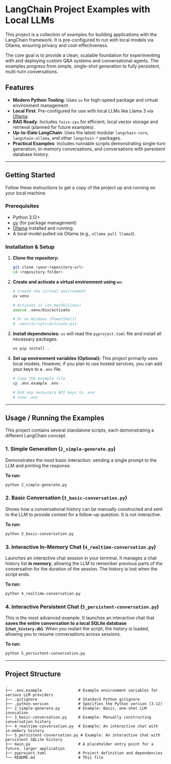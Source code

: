 # LangChain Project Examples with Local LLMs

This project is a collection of examples for building applications with the LangChain framework. It is pre-configured to run with local models via Ollama, ensuring privacy and cost-effectiveness.

The core goal is to provide a clean, scalable foundation for experimenting with and deploying custom Q&A systems and conversational agents. The examples progress from simple, single-shot generation to fully persistent, multi-turn conversations.

## Features

-   **Modern Python Tooling**: Uses `uv` for high-speed package and virtual environment management.
-   **Local First**: Pre-configured for use with local LLMs like Llama 3 via [Ollama](https://ollama.com/).
-   **RAG Ready**: Includes `faiss-cpu` for efficient, local vector storage and retrieval (planned for future examples).
-   **Up-to-Date LangChain**: Uses the latest modular `langchain-core`, `langchain-ollama`, and other `langchain-*` packages.
-   **Practical Examples**: Includes runnable scripts demonstrating single-turn generation, in-memory conversations, and conversations with persistent database history.

---

## Getting Started

Follow these instructions to get a copy of the project up and running on your local machine.

### Prerequisites

-   Python 3.12+
-   [uv](https://github.com/astral-sh/uv) (for package management)
-   [Ollama](https://ollama.com/) installed and running.
-   A local model pulled via Ollama (e.g., `ollama pull llama3`).

### Installation & Setup

1.  **Clone the repository:**
    ```bash
    git clone <your-repository-url>
    cd <repository-folder>
    ```

2.  **Create and activate a virtual environment using `uv`:**
    ```bash
    # Create the virtual environment
    uv venv

    # Activate it (on macOS/Linux)
    source .venv/bin/activate
    
    # Or on Windows (PowerShell)
    # .venv\Scripts\Activate.ps1
    ```

3.  **Install dependencies:**
    `uv` will read the `pyproject.toml` file and install all necessary packages.
    ```bash
    uv pip install .
    ```

4.  **Set up environment variables (Optional):**
    This project primarily uses local models. However, if you plan to use hosted services, you can add your keys to a `.env` file.
    ```bash
    # Copy the example file
    cp .env.example .env
    
    # Add any necessary API keys to .env
    # nano .env
    ```

---

## Usage / Running the Examples

This project contains several standalone scripts, each demonstrating a different LangChain concept.

### 1. Simple Generation (`2_simple-generate.py`)
Demonstrates the most basic interaction: sending a single prompt to the LLM and printing the response.

**To run:**
```bash
python 2_simple-generate.py
```

### 2. Basic Conversation (`3_basic-conversation.py`)
Shows how a conversational history can be manually constructed and sent to the LLM to provide context for a follow-up question. It is not interactive.

**To run:**
```bash
python 3_basic-conversation.py
```

### 3. Interactive In-Memory Chat (`4_realtime-conversation.py`)
Launches an interactive chat session in your terminal. It manages a chat history list **in memory**, allowing the LLM to remember previous parts of the conversation for the duration of the session. The history is lost when the script ends.

**To run:**
```bash
python 4_realtime-conversation.py
```

### 4. Interactive Persistent Chat (`5_persistent-conversation.py`)
This is the most advanced example. It launches an interactive chat that **saves the entire conversation to a local SQLite database (`chat_history.db`)**. When you restart the script, the history is loaded, allowing you to resume conversations across sessions.

**To run:**
```bash
python 5_persistent-conversation.py
```

---

## Project Structure

```
.
├── .env.example                # Example environment variables for various LLM providers
├── .gitignore                  # Standard Python gitignore
├── .python-version             # Specifies the Python version (3.12)
├── 2_simple-generate.py        # Example: Basic, one-shot LLM invocation
├── 3_basic-conversation.py     # Example: Manually constructing conversation history
├── 4_realtime-conversation.py  # Example: An interactive chat with in-memory history
├── 5_persistent-conversation.py # Example: An interactive chat with persistent SQLite history
├── main.py                     # A placeholder entry point for a future, larger application
├── pyproject.toml              # Project definition and dependencies
└── README.md                   # This file
```